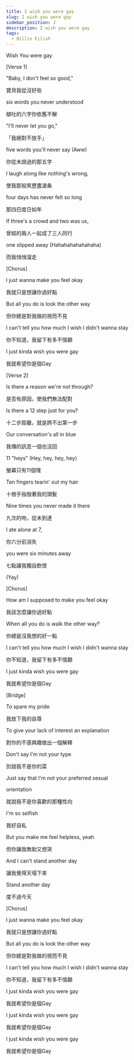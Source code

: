 ```yaml
---
title: I wish you were gay
slug: I wish you were gay
sidebar_position: 2
description: I wish you were gay
tags:
  - Billie Eilish
---
```




Wish You were gay

[Verse 1]

"Baby, I don't feel so good,"

寶貝我從沒好些

six words you never understood

傾吐的六字你依舊不解

"I'll never let you go,"

「我絕對不放手」

five words you'll never say (Aww)

你從未說過的那五字

I laugh along like nothing's wrong,

使我那般笑歷盡滄桑

four days has never felt so long

那四日度日如年

If three's a crowd and two was us,

曾經的兩人一起成了三人同行

one slipped away (Hahahahahahahaha)

而我悄悄溜走

[Chorus]

I just wanna make you feel okay

我就只是想讓你過好點

But all you do is look the other way

但你總是對我做的視而不見

I can't tell you how much I wish I didn't wanna stay

你不知道，我留下有多不情願

I just kinda wish you were gay

我就希望你是個Gay

[Verse 2]

Is there a reason we're not through?

是否有原因，使我們無法配對

Is there a 12 step just for you?

十二步距離，就是跨不出第一步

Our conversation's all in blue

我傳的訊息一個也沒回

11 "heys" (Hey, hey, hey, hey)

螢幕只有11個嘿

Ten fingers tearin' out my hair

十根手指撥著我的頭髮

Nine times you never made it there

九次的吻，從未到達

I ate alone at 7,

你六分前消失

you were six minutes away

七點讓我獨自飲恨

(Yay)

[Chorus]

How am I supposed to make you feel okay

我該怎麼讓你過好點

When all you do is walk the other way?

你總是沒我想的好一點

I can't tell you how much I wish I didn't wanna stay

你不知道，我留下有多不情願

I just kinda wish you were gay

我就希望你是個Gay

[Bridge]

To spare my pride

我放下我的自尊

To give your lack of interest an explanation

對你的不感興趣做出一個解釋

Don't say I'm not your type

別說我不是你的菜

Just say that I'm not your preferred sexual

orientation

就說我不是你喜歡的那種性向

I'm so selfish

我好自私

But you make me feel helpless, yeah

但你讓我無助又想哭

And I can't stand another day

讓我覺得天塌下來

Stand another day

度不過今天

[Chorus]

I just wanna make you feel okay

我就只是想讓你過好點

But all you do is look the other way

但你總是對我做的視而不見

I can't tell you how much I wish I didn't wanna stay

你不知道，我留下有多不情願

I just kinda wish you were gay

我就希望你是個Gay

I just kinda wish you were gay

我就希望你是個Gay

I just kinda wish you were gay

我就希望你是個Gay